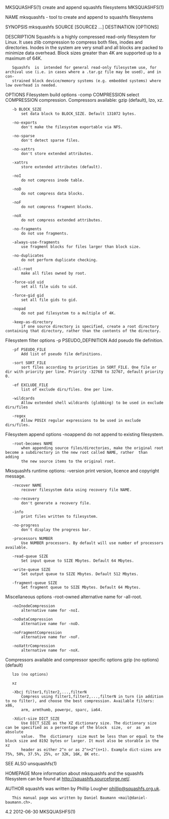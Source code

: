MKSQUASHFS(1)                                         create and append squashfs filesystems                                         MKSQUASHFS(1)

NAME
       mksquashfs - tool to create and append to squashfs filesystems

SYNOPSIS
       mksquashfs SOURCE [SOURCE2 ...] DESTINATION [OPTIONS]

DESCRIPTION
       Squashfs  is  a  highly compressed read-only filesystem for Linux. It uses zlib compression to compress both files, inodes and directories.
       Inodes in the system are very small and all blocks are packed to minimize data overhead. Block sizes greater than 4K are supported up to  a
       maximum of 64K.

       Squashfs  is  intended for general read-only filesystem use, for archival use (i.e. in cases where a .tar.gz file may be used), and in con‐
       strained block device/memory systems (e.g. embedded systems) where low overhead is needed.

OPTIONS
   Filesystem build options
       -comp COMPRESSION
           select COMPRESSION compression. Compressors available: gzip (default), lzo, xz.

       -b BLOCK_SIZE
           set data block to BLOCK_SIZE. Default 131072 bytes.

       -no-exports
           don't make the filesystem exportable via NFS.

       -no-sparse
           don't detect sparse files.

       -no-xattrs
           don't store extended attributes.

       -xattrs
           store extended attributes (default).

       -noI
           do not compress inode table.

       -noD
           do not compress data blocks.

       -noF
           do not compress fragment blocks.

       -noX
           do not compress extended attributes.

       -no-fragments
           do not use fragments.

       -always-use-fragments
           use fragment blocks for files larger than block size.

       -no-duplicates
           do not perform duplicate checking.

       -all-root
           make all files owned by root.

       -force-uid uid
           set all file uids to uid.

       -force-gid gid
           set all file gids to gid.

       -nopad
           do not pad filesystem to a multiple of 4K.

       -keep-as-directory
           if one source directory is specified, create a root directory containing that directory, rather than the contents of the directory.

   Filesystem filter options
       -p PSEUDO_DEFINITION
           Add pseudo file definition.

       -pf PSEUDO_FILE
           Add list of pseudo file definitions.

       -sort SORT_FILE
           sort files according to priorities in SORT_FILE. One file or dir with priority per line. Priority -32768 to 32767, default priority 0.

       -ef EXCLUDE_FILE
           list of exclude dirs/files. One per line.

       -wildcards
           Allow extended shell wildcards (globbing) to be used in exclude dirs/files

       -regex
           Allow POSIX regular expressions to be used in exclude dirs/files.

   Filesystem append options
       -noappend
           do not append to existing filesystem.

       -root-becomes NAME
           when appending source files/directories, make the original root become a subdirectory in the new root called NAME, rather  than  adding
           the new source items to the original root.

   Mksquashfs runtime options:
       -version
           print version, licence and copyright message.

       -recover NAME
           recover filesystem data using recovery file NAME.

       -no-recovery
           don't generate a recovery file.

       -info
           print files written to filesystem.

       -no-progress
           don't display the progress bar.

       -processors NUMBER
           Use NUMBER processors. By default will use number of processors available.

       -read-queue SIZE
           Set input queue to SIZE Mbytes. Default 64 Mbytes.

       -write-queue SIZE
           Set output queue to SIZE Mbytes. Default 512 Mbytes.

       -fragment-queue SIZE
           Set fragment queue to SIZE Mbytes. Default 64 Mbytes.

   Miscellaneous options
       -root-owned
           alternative name for -all-root.

       -noInodeCompression
           alternative name for -noI.

       -noDataCompression
           alternative name for -noD.

       -noFragmentCompression
           alternative name for -noF.

       -noXattrCompression
           alternative name for -noX.

   Compressors available and compressor specific options
       gzip (no options) (default)

       lzo (no options)

       xz

       -Xbcj filter1,filter2,...,filterN
           Compress using filter1,filter2,...,filterN in turn (in addition to no filter), and choose the best compression. Available filters: x86,
           arm, armthumb, powerpc, sparc, ia64.

       -Xdict-size DICT_SIZE
           Use DICT_SIZE as the XZ dictionary size. The dictionary size can be specified as a percentage of the block  size,  or  as  an  absolute
           value.  The  dictionary  size must be less than or equal to the block size and 8192 bytes or larger. It must also be storable in the xz
           header as either 2^n or as 2^n+2^(n+1). Example dict-sizes are 75%, 50%, 37.5%, 25%, or 32K, 16K, 8K etc.

SEE ALSO
       unsquashfs(1)

HOMEPAGE
       More information about mksquashfs and the squashfs filesystem can be found at <http://squashfs.sourceforge.net/>.

AUTHOR
       squashfs was written by Phillip Lougher <phillip@squashfs.org.uk>.

       This manual page was written by Daniel Baumann <mail@daniel-baumann.ch>.

4.2                                                                 2012-06-30                                                       MKSQUASHFS(1)
